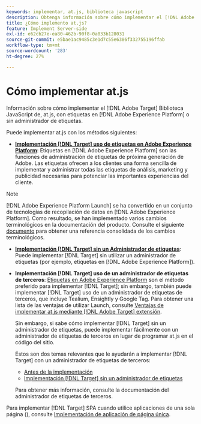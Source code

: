 ```yaml
---
keywords: implementar, at.js, biblioteca javascript
description: Obtenga información sobre cómo implementar el [!DNL Adobe Target]  Biblioteca JavaScript de at.js con etiquetas en [!DNL Adobe Experience Platform] o sin administrador de etiquetas.
title: ¿Cómo implemento at.js?
feature: Implement Server-side
exl-id: e62cb27e-ea80-462b-90f8-0a033b128031
source-git-commit: e5bae1ac9485c3e1d7c55e6386f332755196ffab
workflow-type: tm+mt
source-wordcount: '283'
ht-degree: 27%

---
```


# Cómo implementar at.js

Información sobre cómo implementar el [!DNL Adobe Target]  Biblioteca JavaScript de, at.js, con etiquetas en [!DNL Adobe Experience Platform] o sin administrador de etiquetas.

Puede implementar at.js con los métodos siguientes:

* **[Implementación [!DNL Target] uso de etiquetas en Adobe Experience Platform](/help/dev/implement/client-side/atjs/how-to-deployatjs/implement-target-using-adobe-launch.md)**: Etiquetas en [!DNL Adobe Experience Platform] son las funciones de administración de etiquetas de próxima generación de Adobe. Las etiquetas ofrecen a los clientes una forma sencilla de implementar y administrar todas las etiquetas de análisis, marketing y publicidad necesarias para potenciar las importantes experiencias del cliente.

>[!NOTE]
>
> [!DNL Adobe Experience Platform Launch] se ha convertido en un conjunto de tecnologías de recopilación de datos en [!DNL Adobe Experience Platform]. Como resultado, se han implementado varios cambios terminológicos en la documentación del producto. Consulte el siguiente [documento](https://experienceleague.adobe.com/docs/experience-platform/tags/term-updates.html) para obtener una referencia consolidada de los cambios terminológicos.

* **[Implementación [!DNL Target] sin un Administrador de etiquetas](/help/dev/implement/client-side/atjs/how-to-deployatjs/implement-target-without-a-tag-manager.md)**: Puede implementar [!DNL Target] sin utilizar un administrador de etiquetas (por ejemplo, etiquetas en [!DNL Adobe Experience Platform]).
* **Implementación [!DNL Target] uso de un administrador de etiquetas de terceros**: [Etiquetas en Adobe Experience Platform](/help/dev/implement/client-side/atjs/how-to-deployatjs/implement-target-using-adobe-launch.md) son el método preferido para implementar [!DNL Target]; sin embargo, también puede implementar [!DNL Target] uso de un administrador de etiquetas de terceros, que incluye Tealium, Ensightly y Google Tag. Para obtener una lista de las ventajas de utilizar Launch, consulte [Ventajas de implementar at.js mediante [!DNL Adobe Target]  extensión](/help/dev/implement/client-side/atjs/how-to-deployatjs/implement-target-using-adobe-launch.md#advantages-of-implementing-atjs-using-the-target-extension).

  Sin embargo, si sabe cómo implementar [!DNL Target] sin un administrador de etiquetas, puede implementar fácilmente con un administrador de etiquetas de terceros en lugar de programar at.js en el código del sitio.

  Estos son dos temas relevantes que le ayudarán a implementar [!DNL Target] con un administrador de etiquetas de terceros:

   * [Antes de la implementación](/help/dev/before-implement/prepare-to-implement-target.md)
   * [Implementación [!DNL Target] sin un administrador de etiquetas](/help/dev/implement/client-side/atjs/how-to-deployatjs/implement-target-without-a-tag-manager.md)

  Para obtener más información, consulte la documentación del administrador de etiquetas de terceros.

Para implementar [!DNL Target] SPA cuando utilice aplicaciones de una sola página (), consulte [Implementación de aplicación de página única](/help/dev/implement/client-side/atjs/how-to-deployatjs/target-atjs-single-page-application.md).
